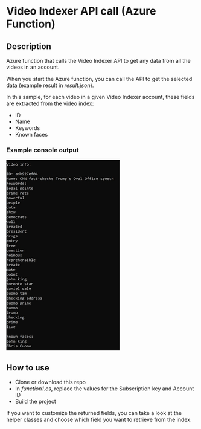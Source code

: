 # Video Indexer API call (Azure Function)

## Description

Azure function that calls the Video Indexer API to get any data from all the videos in an account.

When you start the Azure function, you can call the API to get the selected data (example result in *result.json*).

In this sample, for each video in a given Video Indexer account, these fields are extracted from the video index:
- ID
- Name
- Keywords
- Known faces

### Example console output

![Example console output](https://github.com/Kagigz/video-indexer-api/blob/master/videoindexeroutput.jpg)

## How to use

- Clone or download this repo
- In *function1.cs*, replace the values for the Subscription key and Account ID
- Build the project

If you want to customize the returned fields, you can take a look at the helper classes and choose which field you want to retrieve from the index.


